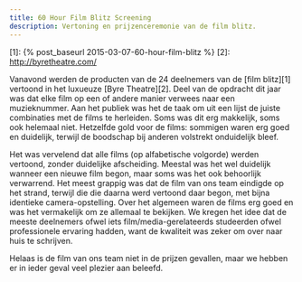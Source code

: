 ```yaml
---
title: 60 Hour Film Blitz Screening
description: Vertoning en prijzenceremonie van de film blitz.
---
```

[1]: {% post_baseurl 2015-03-07-60-hour-film-blitz %}
[2]: http://byretheatre.com/

Vanavond werden de producten van de 24 deelnemers van de [film blitz][1] vertoond in het luxueuze [Byre Theatre][2]. Deel van de opdracht dit jaar was dat elke film op een of andere manier verwees naar een muzieknummer. Aan het publiek was het de taak om uit een lijst de juiste combinaties met de films te herleiden. Soms was dit erg makkelijk, soms ook helemaal niet. Hetzelfde gold voor de films: sommigen waren erg goed en duidelijk, terwijl de boodschap bij anderen volstrekt onduidelijk bleef.

Het was vervelend dat alle films (op alfabetische volgorde) werden vertoond, zonder duidelijke afscheiding. Meestal was het wel duidelijk wanneer een nieuwe film begon, maar soms was het ook behoorlijk verwarrend. Het meest grappig was dat de film van ons team eindigde op het strand, terwijl die die daarna werd vertoond daar begon, met bijna identieke camera-opstelling. Over het algemeen waren de films erg goed en was het vermakelijk om ze allemaal te bekijken. We kregen het idee dat de meeste deelnemers ofwel iets film/media-gerelateerds studeerden ofwel professionele ervaring hadden, want de kwaliteit was zeker om over naar huis te schrijven.

Helaas is de film van ons team niet in de prijzen gevallen, maar we hebben er in ieder geval veel plezier aan beleefd.